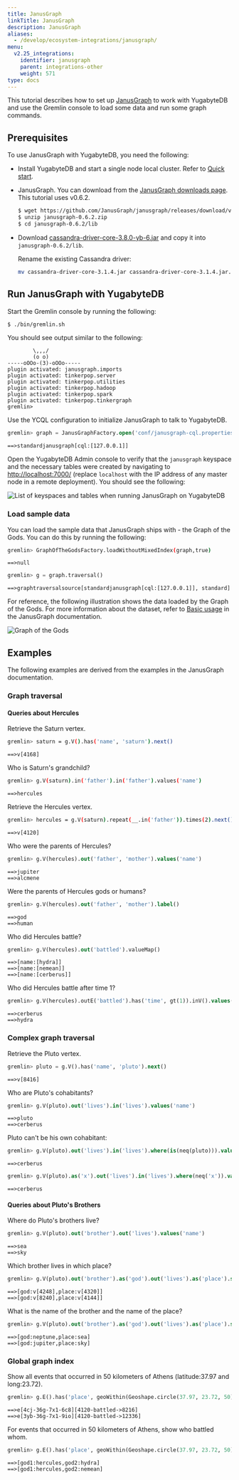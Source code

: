 ```yaml
---
title: JanusGraph
linkTitle: JanusGraph
description: JanusGraph
aliases:
  - /develop/ecosystem-integrations/janusgraph/
menu:
  v2.25_integrations:
    identifier: janusgraph
    parent: integrations-other
    weight: 571
type: docs
---
```


This tutorial describes how to set up [JanusGraph](https://janusgraph.org/) to work with YugabyteDB and use the Gremlin console to load some data and run some graph commands.

## Prerequisites

To use JanusGraph with YugabyteDB, you need the following:

- Install YugabyteDB and start a single node local cluster. Refer to [Quick start](/stable/quick-start/macos/).
- JanusGraph. You can download from the [JanusGraph downloads page](https://github.com/JanusGraph/janusgraph/releases). This tutorial uses v0.6.2.

  ```sh
  $ wget https://github.com/JanusGraph/janusgraph/releases/download/v0.6.2/janusgraph-0.6.2.zip
  $ unzip janusgraph-0.6.2.zip
  $ cd janusgraph-0.6.2/lib
  ```

- Download [cassandra-driver-core-3.8.0-yb-6.jar](https://repo1.maven.org/maven2/com/yugabyte/cassandra-driver-core/3.8.0-yb-6/cassandra-driver-core-3.8.0-yb-6.jar) and copy it into `janusgraph-0.6.2/lib`.

  Rename the existing Cassandra driver:

  ```sh
  mv cassandra-driver-core-3.1.4.jar cassandra-driver-core-3.1.4.jar.orig
  ```

## Run JanusGraph with YugabyteDB

Start the Gremlin console by running the following:

```sh
$ ./bin/gremlin.sh
```

You should see output similar to the following:

```output
        \,,,/
        (o o)
-----oOOo-(3)-oOOo-----
plugin activated: janusgraph.imports
plugin activated: tinkerpop.server
plugin activated: tinkerpop.utilities
plugin activated: tinkerpop.hadoop
plugin activated: tinkerpop.spark
plugin activated: tinkerpop.tinkergraph
gremlin>
```

Use the YCQL configuration to initialize JanusGraph to talk to YugabyteDB.

```sql
gremlin> graph = JanusGraphFactory.open('conf/janusgraph-cql.properties')
```

```output
==>standardjanusgraph[cql:[127.0.0.1]]
```

Open the YugabyteDB Admin console to verify that the `janusgraph` keyspace and the necessary tables were created by navigating to <http://localhost:7000/> (replace `localhost` with the IP address of any master node in a remote deployment). You should see the following:

![List of keyspaces and tables when running JanusGraph on YugabyteDB](/images/develop/ecosystem-integrations/janusgraph/yb-janusgraph-tables.png)

### Load sample data

You can load the sample data that JanusGraph ships with - the Graph of the Gods. You can do this by running the following:

```sh
gremlin> GraphOfTheGodsFactory.loadWithoutMixedIndex(graph,true)
```

```output
==>null
```

```sql
gremlin> g = graph.traversal()
```

```output
==>graphtraversalsource[standardjanusgraph[cql:[127.0.0.1]], standard]
```

For reference, the following illustration shows the data loaded by the Graph of the Gods. For more information about the dataset, refer to [Basic usage](https://docs.janusgraph.org/getting-started/basic-usage/) in the JanusGraph documentation.

![Graph of the Gods](/images/develop/ecosystem-integrations/janusgraph/graph-of-the-gods-2.png)

## Examples

The following examples are derived from the examples in the JanusGraph documentation.

### Graph traversal

#### Queries about Hercules

Retrieve the Saturn vertex.

```sh
gremlin> saturn = g.V().has('name', 'saturn').next()
```

```output
==>v[4168]
```

Who is Saturn's grandchild?

```sh
gremlin> g.V(saturn).in('father').in('father').values('name')
```

```output
==>hercules
```

Retrieve the Hercules vertex.

```sh
gremlin> hercules = g.V(saturn).repeat(__.in('father')).times(2).next()
```

```output
==>v[4120]
```

Who were the parents of Hercules?

```sql
gremlin> g.V(hercules).out('father', 'mother').values('name')
```

```output
==>jupiter
==>alcmene
```

Were the parents of Hercules gods or humans?

```sql
gremlin> g.V(hercules).out('father', 'mother').label()
```

```output
==>god
==>human
```

Who did Hercules battle?

```sql
gremlin> g.V(hercules).out('battled').valueMap()
```

```output
==>[name:[hydra]]
==>[name:[nemean]]
==>[name:[cerberus]]
```

Who did Hercules battle after time 1?

```sql
gremlin> g.V(hercules).outE('battled').has('time', gt(1)).inV().values('name')
```

```output
==>cerberus
==>hydra
```

### Complex graph traversal

Retrieve the Pluto vertex.

```sql
gremlin> pluto = g.V().has('name', 'pluto').next()
```

```output
==>v[8416]
```

Who are Pluto's cohabitants?

```sql
gremlin> g.V(pluto).out('lives').in('lives').values('name')
```

```output
==>pluto
==>cerberus
```

Pluto can't be his own cohabitant:

```sql
gremlin> g.V(pluto).out('lives').in('lives').where(is(neq(pluto))).values('name')
```

```output
==>cerberus
```

```sql
gremlin> g.V(pluto).as('x').out('lives').in('lives').where(neq('x')).values('name')
```

```output
==>cerberus
```

#### Queries about Pluto's Brothers

Where do Pluto's brothers live?

```sql
gremlin> g.V(pluto).out('brother').out('lives').values('name')
```

```output
==>sea
==>sky
```

Which brother lives in which place?

```sql
gremlin> g.V(pluto).out('brother').as('god').out('lives').as('place').select('god', 'place')
```

```output
==>[god:v[4248],place:v[4320]]
==>[god:v[8240],place:v[4144]]
```

What is the name of the brother and the name of the place?

```sql
gremlin> g.V(pluto).out('brother').as('god').out('lives').as('place').select('god', 'place').by('name')
```

```output
==>[god:neptune,place:sea]
==>[god:jupiter,place:sky]
```

### Global graph index

Show all events that occurred in 50 kilometers of Athens (latitude:37.97 and long:23.72).

```sql
gremlin> g.E().has('place', geoWithin(Geoshape.circle(37.97, 23.72, 50)))
```

```output
==>e[4cj-36g-7x1-6c8][4120-battled->8216]
==>e[3yb-36g-7x1-9io][4120-battled->12336]
```

For events that occurred in 50 kilometers of Athens, show who battled whom.

```sql
gremlin> g.E().has('place', geoWithin(Geoshape.circle(37.97, 23.72, 50))).as('source').inV().as('god2').select('source').outV().as('god1').select('god1', 'god2').by('name')
```

```output
==>[god1:hercules,god2:hydra]
==>[god1:hercules,god2:nemean]
```
